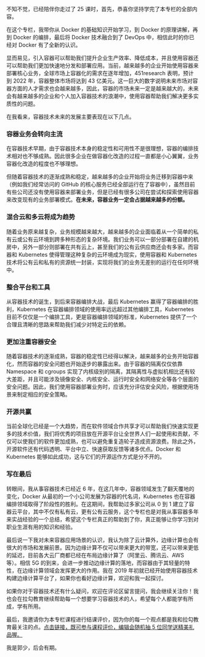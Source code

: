 不知不觉，已经陪伴你走过了 25 课时，首先，恭喜你坚持学完了本专栏的全部内容。

在这个专栏，我带你从 Docker 的基础知识开始学习，到 Docker 的原理讲解，再到 Docker 的编排，最后将 Docker 技术融合到了 DevOps 中，相信此时的你已经对 Docker 有了全新的认识。

显而易见，引入容器可以帮助我们提升企业生产效率、降低成本，并且使用容器还可以帮助我们更加快速地分发和部署应用。当前，越来越多的企业开始使用容器来部署核心业务，全球市场上容器化的需求在逐年增加，451research 表明，预计到 2022 年，容器整体市场将达到 43 亿美元。这一巨大的数字说明未来市场对容器方面的人才需求也会越来越多，因此，容器的市场未来一定是越来越大的，未来会有越来越多的企业和个人加入容器技术的浪潮中，使用容器帮助我们解决更多实质性的问题。

在我看来，容器技术未来的发展主要表现在以下几点。

### 容器业务会转向主流

在容器技术早期，由于容器技术本身的稳定性和可用性不是很理想，容器的编排技术相对也不够成熟。因此很多企业在做容器化改造的过程一直都是小心翼翼，业务容器化改造的程度也不够理想。

但随着容器技术的逐渐成熟和稳定，越来越多的企业开始将业务迁移到容器中来（例如我们经常访问的 GitHub 的核心服务已经全部运行在了容器中），虽然目前有些公司还没有使用容器来部署业务，但是已经有很多公司在尝试和探索使用容器来改变现有的业务部署模式。**在未来，容器业务一定会占据越来越多的份额。**

### 混合云和多云将成为趋势

随着业务原来越复杂，业务规模越来越大，越来越多的企业面临着从一个简单的私有云或公有云环境到跨多种形态的复杂环境。我们业务可以一部分部署在自建的机房中，另外一部分则部署在共有云上，甚至我们的公有云供应商还会有多家。而容器和 Kubernetes 使得管理这种复杂的云环境成为现实，使用容器和 Kubernetes 技术将公有云和私有的资源统一封装，实现将我们的业务无差别的运行在任何环境中。

### 整合平台和工具

从容器技术的诞生，到后来容器编排大战，最后 Kubernetes 赢得了容器编排的胜利，Kubernetes 在容器编排领域的使用率远远超过其他编排工具，Kubernetes 目前不仅仅是一个编排工具，更是容器编排领域的标准，Kubernetes 提供了一个合理且清晰的思路来帮助我们减少对特定云的依赖。

### 更加注重容器安全

随着容器技术的逐渐成熟，容器的稳定性已经得以解决，越来越多的业务开始容器化，然而容器的安全问题也开始逐步的暴露出来。由于容器的隔离仅仅依靠 Namespace 和 cgroups 实现了内核级别的隔离，其隔离性与虚拟机相比还有较大差距，并且可能涉及镜像安全、内核安全、运行时安全和网络安全等各个层面的安全问题。因此，我们使用容器部署业务时，应该充分评估安全风险，根据使用场景来制定相应的安全策略。

### 开源共赢

当前全球化已经是一个大趋势，而在软件领域合作共享才可以帮助我们快速实现更多的技术价值，我们将优秀的项目放在开源平台让全世界人们一起使用和贡献，不仅可以使我们的软件更加成熟，也可以避免重复造轮子造成资源浪费。除此之外，开源软件还有代码透明、平台中立、快速获取反馈等诸多优点。Docker 和 Kubernetes 能够如此成功，这与它们的开源运作方式是分不开的。

### 写在最后

转眼间，我从事容器技术已经近 6 年，在这几年中，容器领域发生了翻天覆地的变化，Docker 从最初的一个小公司发展为容器的代名词，Kubernetes 也在容器编排领域取得了阶段性的胜利。在这期间，我帮助过多家公司从 0 到 1 建立了容器云平台，其中不仅有私有云，更有公有云服务，这个专栏也是对我从事容器多年来实战经验的一个总结，希望这个专栏真正的帮助到了你，真正能够让你学习到对职业生涯有用的知识和经验。

最后说一下我对未来容器应用场景的认识，我认为除了云计算外，边缘计算也会有很大的市场和发展前景。因为边缘计算不仅可以带来更大的带宽，还可以带来更低的延迟，目前各大云厂商都已经在布局边缘计算了（阿里云、腾讯云、AWS 等）。相信 5G 的到来，会进一步推动边缘计算的落地，而容器由于其轻量的特性，在边缘计算领域会发挥更大的作用。我在 2019 年初就已经开始使用容器技术构建边缘计算平台了，如果你也看好边缘计算，欢迎和我一起探讨。

如果你对于容器技术还有什么疑问，欢迎在评论区留言提问，我会继续关注你！我也会在拉勾教育继续帮助每一个想要学习容器技术的人，希望每个人都能学有所成，学有所用。

最后，我邀请你为本专栏课程进行结课评价，因为你的每一个观点都是我和拉勾教育最关注的点。[点击链接，既可参与课程评价，编辑会随机抽 5 位同学送精美礼品喔。](https://wj.qq.com/s2/7542578/939b)

我是郭少，后会有期。
